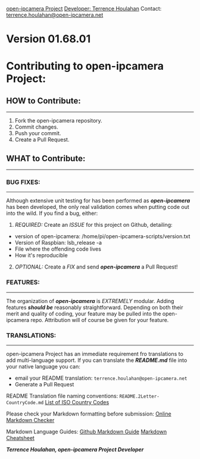 [open-ipcamera Project](https://github.com/f1linux/open-ipcamera)
[Developer: Terrence Houlahan](https://www.linkedin.com/in/terrencehoulahan/)
Contact: terrence.houlahan@open-ipcamera.net
# Version 01.68.01

# Contributing to open-ipcamera Project:

## HOW to Contribute:
---
1. Fork the open-ipcamera repository.
2. Commit changes.
3. Push your commit.
4. Create a Pull Request.

## WHAT to Contribute:
---

### BUG FIXES:
---
Although extensive unit testing for has been performed as _**open-ipcamera**_ has been developed, the only real validation comes when putting code out into the wild.
If you find a bug, either:
1. *REQUIRED:* Create an *ISSUE* for this project on Github, detailing:
- version of open-ipcamera: 	/home/pi/open-ipcamera-scripts/version.txt
- Version of Raspbian:  		lsb\_release -a
- File where the offending code lives
- How it's reproducible
2. *OPTIONAL:* Create a *FIX* and send _**open-ipcamera**_ a Pull Request!

### FEATURES:
---
The organization of _**open-ipcamera**_ is *EXTREMELY* modular.  Adding features _**should be**_ reasonably straightforward.
Depending on both their merit and quality of coding, your feature may be pulled into the open-ipcamera repo.
Attribution will of course be given for your feature.


### TRANSLATIONS:
---
open-ipcamera Project has an immediate requirement fro translations to add multi-language support.
If you can translate the _**README.md**_ file into your native language you can:
* email your README translation: `terrence.houlahan@open-ipcamera.net`
* Generate a Pull Request

README Translation file naming conventions:
    `README.2Letter-CountryCode.md`
[List of ISO Country Codes](https://en.wikipedia.org/wiki/List_of_ISO_3166_country_codes)

Please check your Markdown formatting before submission:
[Online Markdown Checker](https://dillinger.io/)

Markdown Language Guides:
[Github Markdown Guide](https://guides.github.com/features/mastering-markdown/)
[Markdown Cheatsheet](https://github.com/adam-p/markdown-here/wiki/Markdown-Cheatsheet)

_**Terrence Houlahan, open-ipcamera Project Developer**_
